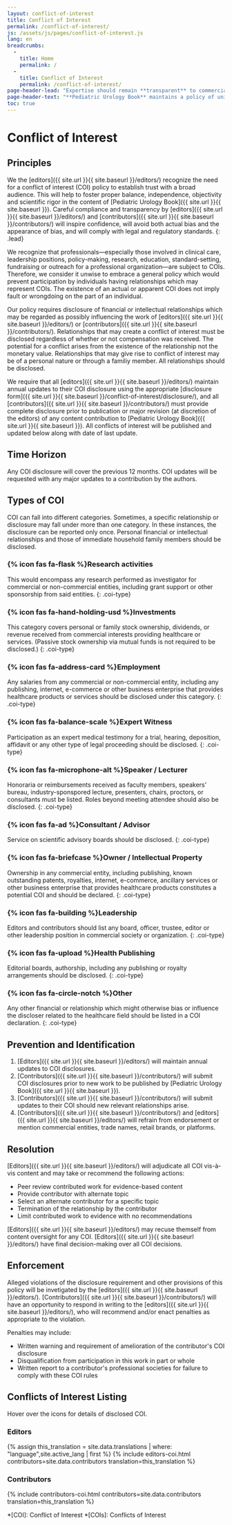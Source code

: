 ```yaml
---
layout: conflict-of-interest
title: Conflict of Interest
permalink: /conflict-of-interest/
js: /assets/js/pages/conflict-of-interest.js
lang: en
breadcrumbs:
  - 
    title: Home
    permalink: /
  - 
    title: Conflict of Interest
    permalink: /conflict-of-interest/
page-header-lead: "Expertise should remain **transparent** to commercial and financial interests to avoid bias."
page-header-text: "**Pediatric Urology Book** maintains a policy of universal disclosure of _conflicts of interest_ for all editors and contributors and avows to avoid any mention or endorsment of commercial products or brand names."
toc: true
---
```


# Conflict of Interest

## Principles

We the [editors]({{ site.url }}{{ site.baseurl }}/editors/) recognize the need for a conflict of interest (COI) policy to establish trust with a broad audience. This will help to foster proper balance, independence, objectivity and scientific rigor in the content of [Pediatric Urology Book]({{ site.url }}{{ site.baseurl }}). Careful compliance and transparency by [editors]({{ site.url }}{{ site.baseurl }}/editors/) and [contributors]({{ site.url }}{{ site.baseurl }}/contributors/) will inspire confidence, will avoid both actual bias and the appearance of bias, and will comply with legal and regulatory standards.
{: .lead}

We recognize that professionals—especially those involved in clinical care, leadership positions, policy-making, research, education, standard-setting, fundraising or outreach for a professional organization—are subject to COIs. Therefore, we consider it unwise to embrace a general policy which would prevent participation by individuals having relationships which may represent COIs. The existence of an actual or apparent COI does not imply fault or wrongdoing on the part of an individual.

Our policy requires disclosure of financial or intellectual relationships which may be regarded as possibly influencing the work of [editors]({{ site.url }}{{ site.baseurl }}/editors/) or [contributors]({{ site.url }}{{ site.baseurl }}/contributors/). Relationships that may create a conflict of interest must be disclosed regardless of whether or not compensation was received. The potential for a conflict arises from the existence of the relationship not the monetary value. Relationships that may give rise to conflict of interest may be of a personal nature or through a familiy member. All relationships should be disclosed.

We require that all [editors]({{ site.url }}{{ site.baseurl }}/editors/) maintain annual updates to their COI disclosure using the appropriate [disclosure form]({{ site.url }}{{ site.baseurl }}/conflict-of-interest/disclosure/), and all [contributors]({{ site.url }}{{ site.baseurl }}/contributors/) must provide complete disclosure prior to publication or major revision (at discretion of the editors) of any content contribution to [Pediatric Urology Book]({{ site.url }}{{ site.baseurl }}). All conflicts of interest will be published and updated below along with date of last update.

## Time Horizon

Any COI disclosure will cover the previous 12 months. COI updates will be requested with any major updates to a contribution by the authors.

## Types of COI

COI can fall into different categories. Sometimes, a specific relationship or disclosure may fall under more than one category. In these instances, the disclosure can be reported only once. Personal financial or intellectual relationships and those of immediate household family members should be disclosed.  

### {% icon fas fa-flask %}Research activities

This would encompass any research performed as investigator for commercial or non-commercial entities, including grant support or other sponsorship from said entities.
{: .coi-type}

### {% icon fas fa-hand-holding-usd %}Investments

This category covers personal or family stock ownership, dividends, or revenue received from commercial interests providing healthcare or services. (Passive stock ownership via mutual funds is not required to be disclosed.)
{: .coi-type}

### {% icon fas fa-address-card %}Employment

Any salaries from any commercial or non-commercial entity, including any publishing, internet, e-commerce or other business enterprise that provides healthcare products or services should be disclosed under this category.
{: .coi-type}

### {% icon fas fa-balance-scale %}Expert Witness

Participation as an expert medical testimony for a trial, hearing, deposition, affidavit or any other type of legal proceeding should be disclosed.
{: .coi-type}

### {% icon fas fa-microphone-alt %}Speaker / Lecturer

Honoraria or reimbursements received as faculty members, speakers' bureau, industry-sponspored lecture, presenters, chairs, proctors, or consultants must be listed. Roles beyond meeting attendee should also be disclosed.
{: .coi-type}

### {% icon fas fa-ad %}Consultant / Advisor

Service on scientific advisory boards should be disclosed.
{: .coi-type}

### {% icon fas fa-briefcase %}Owner / Intellectual Property

Ownership in any commercial entity, including publishing, known outstanding patents, royalties, internet, e-commerce, ancillary services or other business enterprise that provides healthcare products constitutes a potential COI and should be declared.
{: .coi-type}

### {% icon fas fa-building %}Leadership

Editors and contributors should list any board, officer, trustee, editor or other leadership position in commercial society or organization.
{: .coi-type}

### {% icon fas fa-upload %}Health Publishing

Editorial boards, authorship, including any publishing or royalty arrangements should be disclosed.
{: .coi-type}

### {% icon fas fa-circle-notch %}Other

Any other financial or relationship which might otherwise bias or influence the discloser related to the healthcare field should be listed in a COI declaration.
{: .coi-type}

## Prevention and Identification

1. [Editors]({{ site.url }}{{ site.baseurl }}/editors/) will maintain annual updates to COI disclosures.
2. [Contributors]({{ site.url }}{{ site.baseurl }}/contributors/) will submit COI disclosures prior to new work to be published by [Pediatric Urology Book]({{ site.url }}{{ site.baseurl }}).
3. [Contributors]({{ site.url }}{{ site.baseurl }}/contributors/) will submit updates to their COI should new relevant relationships arise.
4. [Contributors]({{ site.url }}{{ site.baseurl }}/contributors/) and [editors]({{ site.url }}{{ site.baseurl }}/editors/) will refrain from endorsement or mention commercial entities, trade names, retail brands, or platforms.

## Resolution

[Editors]({{ site.url }}{{ site.baseurl }}/editors/) will adjudicate all COI vis-à-vis content and may take or recommend the following actions:

- Peer review contributed work for evidence-based content
- Provide contributor with alternate topic
- Select an alternate contributor for a specific topic
- Termination of the relationship by the contributor
- Limit contributed work to evidence with no recommendations

[Editors]({{ site.url }}{{ site.baseurl }}/editors/) may recuse themself from content oversight for any COI. [Editors]({{ site.url }}{{ site.baseurl }}/editors/) have final decision-making over all COI decisions.

## Enforcement

Alleged violations of the disclosure requirement and other provisions of this policy will be invetigated by the [editors]({{ site.url }}{{ site.baseurl }}/editors/). [Contributors]({{ site.url }}{{ site.baseurl }}/contributors/) will have an opportunity to respond in writing to the [editors]({{ site.url }}{{ site.baseurl }}/editors/), who will recommend and/or enact penalties as appropriate to the violation.

Penalties may include:

- Written warning and requirement of amelioration of the contributor's COI disclosure
- Disqualification from participation in this work in part or whole
- Written report to a contributor's professional societies for failure to comply with these COI rules

## Conflicts of Interest Listing

Hover over the icons for details of disclosed COI.

### Editors

{% assign this_translation = site.data.translations | where: "language",site.active_lang | first %}
{% include editors-coi.html contributors=site.data.contributors translation=this_translation %}

### Contributors

{% include contributors-coi.html contributors=site.data.contributors translation=this_translation %}

*[COI]: Conflict of Interest
*[COIs]: Conflicts of Interest
